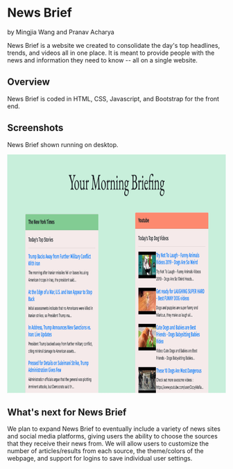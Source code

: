 # News Brief
by Mingjia Wang and Pranav Acharya

News Brief is a website we created to consolidate the day's top headlines, trends, and videos all in one place. It is meant to provide people with the news and information they need to know -- all on a single website.

## Overview

News Brief is coded in HTML, CSS, Javascript, and Bootstrap for the front end. 

## Screenshots

News Brief shown running on desktop. 

<img src="news-brief-screenshot.png" height="550" width="1080">

## What's next for News Brief

We plan to expand News Brief to eventually include a variety of news sites and social media platforms, giving users the ability to choose the sources that they receive their news from. We will allow users to customize the number of articles/results from each source, the theme/colors of the webpage, and support for logins to save individual user settings.
